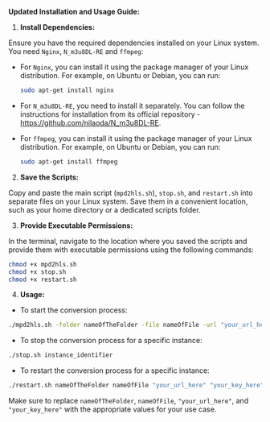 **Updated Installation and Usage Guide:**

1. **Install Dependencies:**

Ensure you have the required dependencies installed on your Linux system. You need `Nginx`, `N_m3u8DL-RE` and `ffmpeg`:

- For `Nginx`, you can install it using the package manager of your Linux distribution. For example, on Ubuntu or Debian, you can run:



  ```bash
  sudo apt-get install nginx
  ```

- For `N_m3u8DL-RE`, you need to install it separately. You can follow the instructions for installation from its official repository - https://github.com/nilaoda/N_m3u8DL-RE.

- For `ffmpeg`, you can install it using the package manager of your Linux distribution. For example, on Ubuntu or Debian, you can run:



  ```bash
  sudo apt-get install ffmpeg
  ```

2. **Save the Scripts:**

Copy and paste the main script (`mpd2hls.sh`), `stop.sh`, and `restart.sh` into separate files on your Linux system. Save them in a convenient location, such as your home directory or a dedicated scripts folder.

3. **Provide Executable Permissions:**

In the terminal, navigate to the location where you saved the scripts and provide them with executable permissions using the following commands:

```bash
chmod +x mpd2hls.sh
chmod +x stop.sh
chmod +x restart.sh
```

4. **Usage:**

- To start the conversion process:

```bash
./mpd2hls.sh -folder nameOfTheFolder -file nameOfFile -url "your_url_here" -key "your_key_here"
```

- To stop the conversion process for a specific instance:

```bash
./stop.sh instance_identifier
```

- To restart the conversion process for a specific instance:

```bash
./restart.sh nameOfTheFolder nameOfFile "your_url_here" "your_key_here"
```

Make sure to replace `nameOfTheFolder`, `nameOfFile`, `"your_url_here"`, and `"your_key_here"` with the appropriate values for your use case.
